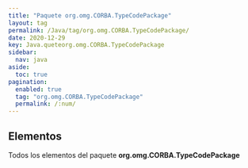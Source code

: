 ```yaml
---
title: "Paquete org.omg.CORBA.TypeCodePackage"
layout: tag
permalink: /Java/tag/org.omg.CORBA.TypeCodePackage/
date: 2020-12-29
key: Java.queteorg.omg.CORBA.TypeCodePackage
sidebar: 
  nav: java
aside: 
  toc: true
pagination: 
  enabled: true
  tag: "org.omg.CORBA.TypeCodePackage"
  permalink: /:num/
---
```


<h2>Elementos</h2>
Todos los elementos del paquete <strong>org.omg.CORBA.TypeCodePackage</strong>

